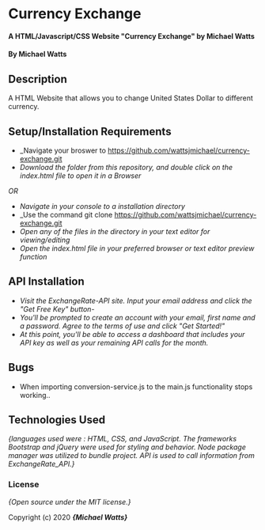 # Currency Exchange

#### A HTML/Javascript/CSS Website "Currency Exchange" by Michael Watts

#### By Michael Watts

## Description

A HTML Website that allows you to change United States Dollar to different currency.  

## Setup/Installation Requirements

* _Navigate your broswer to https://github.com/wattsjmichael/currency-exchange.git
* _Download the folder from this repository, and double click on the index.html file to open it in a Browser_

_OR_

* _Navigate in your console to a installation directory_
* _Use the command git clone https://github.com/wattsjmichael/currency-exchange.git
* _Open any of the files in the directory in your text editor for viewing/editing_
* _Open the index.html file in your preferred browser or text editor preview function_

## API Installation 
* _Visit the ExchangeRate-API site. Input your email address and click the "Get Free Key" button_-
* _You'll be prompted to create an account with your email, first name and a password. Agree to the terms of use and click "Get Started!"_
* _At this point, you'll be able to access a dashboard that includes your API key as well as your remaining API calls for the month._ 

## Bugs

* When importing conversion-service.js to the main.js functionality stops working..

## Technologies Used

_{languages used were : HTML, CSS, and JavaScript. The frameworks Bootstrap and jQuery were used for styling and behavior. Node package manager was utilized to bundle project. API is used to call information from ExchangeRate_API.}_

### License

*{Open source under the MIT license.}*

Copyright (c) 2020 **_{Michael Watts}_**
